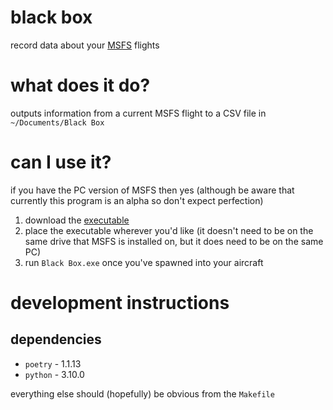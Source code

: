 # black box
record data about your [MSFS](https://www.flightsimulator.com/) flights

# what does it do?
outputs information from a current MSFS flight to a CSV file in `~/Documents/Black Box`

# can I use it?
if you have the PC version of MSFS then yes (although be aware that currently this program is an alpha so don't expect perfection)

1. download the [executable](https://projects.alexchesters.com/black-box/Black%20Box.exe)
1. place the executable wherever you'd like (it doesn't need to be on the same drive that MSFS is installed on, but it does need to be on the same PC)
1. run `Black Box.exe` once you've spawned into your aircraft

# development instructions

## dependencies
* `poetry` - 1.1.13
* `python` - 3.10.0

everything else should (hopefully) be obvious from the `Makefile`
